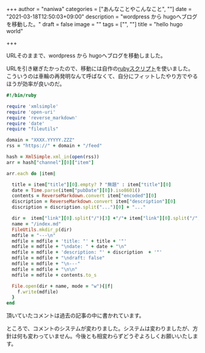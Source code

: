 +++
author = "naniwa"
categories = ["あんなことやこんなこと", ""]
date = "2021-03-18T12:50:03+09:00"
description = "wordpress から hugoへブログを移動した。"
draft = false
image = ""
tags = ["", ""]
title = "hello hugo world"

+++

URLそのままで、wordpress から hugoへブログを移動しました。

URLを引き継ぎたかったので、移動には自作の[rubyスクリプト](https://gitlab.com/naniwastrongboy/wordpress2hugo/-/blob/master/main.rb)を使いました。こういうのは車輪の再発明なんて呼ばなくて、自分にフィットしたやり方でやるほうが効率が良いのだ。

```ruby
#!/bin/ruby

require 'xmlsimple'
require 'open-uri'
require 'reverse_markdown'
require 'date'
require "fileutils"

domain = "XXXX.YYYYY.ZZZ"
rss = "https://" + domain + "/feed"

hash = XmlSimple.xml_in(open(rss))
arr = hash["channel"][0]["item"]

arr.each do |item|

  title = item["title"][0].empty? ? "無題" : item["title"][0]
  date = Time.parse(item["pubDate"][0]).iso8601()
  contents = ReverseMarkdown.convert item["encoded"][0]
  discription = ReverseMarkdown.convert item["description"][0]
  discription = discription.split("...")[0] + "..."

  dir =  item["link"][0].split("/")[3] +"/"+ item["link"][0].split("/")[4]
  name = "/index.md"
  FileUtils.mkdir_p(dir)
  mdfile = "---\n"
  mdfile = mdfile + 'title: "' + title + '"'
  mdfile = mdfile + "\ndate: " + date + "\n"
  mdfile = mdfile + 'description: "' + discription  + '"'
  mdfile = mdfile + "\ndraft: false"
  mdfile = mdfile + "\n---"
  mdfile = mdfile + "\n\n"
  mdfile = mdfile + contents.to_s

  File.open(dir + name, mode = "w"){|f|
    f.write(mdfile)
  }
end
```

頂いていたコメントは過去の記事の中に書かれています。


ところで、コメントのシステムが変わりました。システムは変わりましたが、方針は何も変わっていません。今後とも相変わらずどうぞよろしくお願いいたします。
